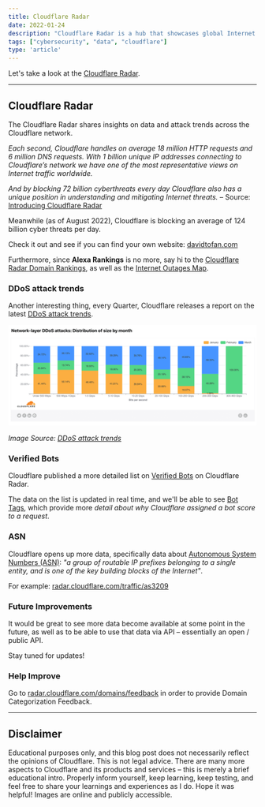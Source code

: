 ```yaml
---
title: Cloudflare Radar
date: 2022-01-24
description: "Cloudflare Radar is a hub that showcases global Internet traffic, attack, and technology trends and insights."
tags: ["cybersecurity", "data", "cloudflare"]
type: 'article'
---
```


Let's take a look at the [Cloudflare Radar](https://radar.cloudflare.com/).

* * *

## Cloudflare Radar

The Cloudflare Radar shares insights on data and attack trends across the Cloudflare network.

_Each second, Cloudflare handles on average 18 million HTTP requests and 6 million DNS requests. With 1 billion unique IP addresses connecting to Cloudflare’s network we have one of the most representative views on Internet traffic worldwide._

_And by blocking 72 billion cyberthreats every day Cloudflare also has a unique position in understanding and mitigating Internet threats._ – Source: [Introducing Cloudflare Radar](https://blog.cloudflare.com/introducing-cloudflare-radar/)

Meanwhile (as of August 2022), Cloudflare is blocking an average of 124 billion cyber threats per day.

Check it out and see if you can find your own website: [davidtofan.com](https://radar.cloudflare.com/domains/domain/davidtofan.com)

Furthermore, since **Alexa Rankings** is no more, say hi to the [Cloudflare Radar Domain Rankings](https://blog.cloudflare.com/radar-domain-rankings/), as well as the [Internet Outages Map](https://radar.cloudflare.com/outage-center).

### DDoS attack trends

Another interesting thing, every Quarter, Cloudflare releases a report on the latest [DDoS attack trends](https://radar.cloudflare.com/reports?q=DDoS).

![Network-layer DDoS attacks: Distribution by duration](img/cloudflare-radar-network-layer-ddos-attack-chart.png)

_Image Source: [DDoS attack trends](https://radar.cloudflare.com/reports?q=DDoS)_

### Verified Bots

Cloudflare published a more detailed list on [Verified Bots](https://radar.cloudflare.com/traffic/verified-bots) on Cloudflare Radar.

The data on the list is updated in real time, and we'll be able to see [Bot Tags](https://developers.cloudflare.com/bots/concepts/cloudflare-bot-tags/), which provide more _detail about why Cloudflare assigned a bot score to a request_.

### ASN

Cloudflare opens up more data, specifically data about [Autonomous System Numbers (ASN)](https://blog.cloudflare.com/asn-on-radar/): _"a group of routable IP prefixes belonging to a single entity, and is one of the key building blocks of the Internet"_.

For example: [radar.cloudflare.com/traffic/as3209](https://radar.cloudflare.com/traffic/as3209)

### Future Improvements

It would be great to see more data become available at some point in the future, as well as to be able to use that data via API – essentially an open / public API.

Stay tuned for updates!

### Help Improve

Go to [radar.cloudflare.com/domains/feedback](https://radar.cloudflare.com/domains/feedback) in order to provide Domain Categorization Feedback.

* * *

## Disclaimer

Educational purposes only, and this blog post does not necessarily reflect the opinions of Cloudflare. This is not legal advice. There are many more aspects to Cloudflare and its products and services – this is merely a brief educational intro. Properly inform yourself, keep learning, keep testing, and feel free to share your learnings and experiences as I do. Hope it was helpful! Images are online and publicly accessible.
